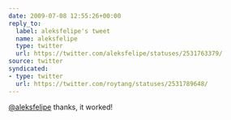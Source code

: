 ```yaml
---
date: 2009-07-08 12:55:26+00:00
reply_to:
  label: aleksfelipe's tweet
  name: aleksfelipe
  type: twitter
  url: https://twitter.com/aleksfelipe/statuses/2531763379/
source: twitter
syndicated:
- type: twitter
  url: https://twitter.com/roytang/statuses/2531789648/
---
```


[@aleksfelipe](https://twitter.com/aleksfelipe/) thanks, it worked!